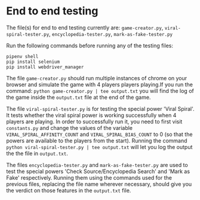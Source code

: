 # End to end testing

The file(s) for end to end testing currently are: `game-creator.py`, `viral-spiral-tester.py`, `encyclopedia-tester.py`, `mark-as-fake-tester.py`

Run the following commands before running any of the testing files:

```
pipenv shell
pip install selenium
pip install webdriver_manager
```

The file `game-creator.py` should run multiple instances of chrome on your browser and simulate the game with 4 players players playing.If you run the command: `python game-creator.py | tee output.txt` you will find the log of the game inside the `output.txt` file at the end of the game.

The file `viral-spiral-tester.py` is for testing the special power 'Viral Spiral'. It tests whether the viral spiral power is working successfully when 4 players are playing. In order to successfully run it, you need to first visit `constants.py` and change the values of the variable `VIRAL_SPIRAL_AFFINITY_COUNT` and `VIRAL_SPIRAL_BIAS_COUNT` to 0 (so that the powers are available to the players from the start). Running the command `python viral-spiral-tester.py | tee output.txt` will let you log the output the the file in `output.txt`.

The files `encyclopedia-tester.py` and `mark-as-fake-tester.py` are used to test the special powers 'Check Source/Encyclopedia Search' and 'Mark as Fake' respectively. Running them using the commands used for the previous files, replacing the file name wherever necessary, should give you the verdict on those features in the `output.txt` file.
